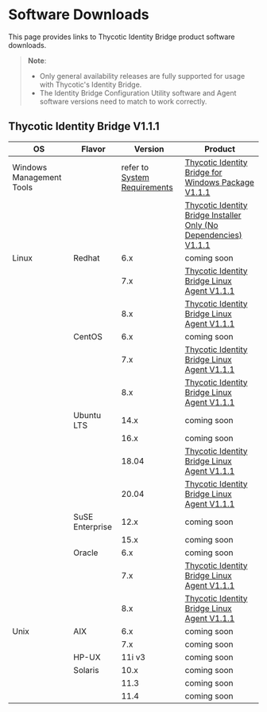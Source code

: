 [title]: # (Software Downloads)
[tags]: # (links)
[priority]: # (3)
# Software Downloads

This page provides links to Thycotic Identity Bridge product software downloads.

>**Note**:
>
> * Only general availability releases are fully supported for usage with Thycotic's Identity Bridge.
> * The Identity Bridge Configuration Utility software and Agent software versions need to match to work correctly.

## Thycotic Identity Bridge V1.1.1

| OS | Flavor | Version | Product |
| ----- | ----- | ----- | ----- |
| Windows Management Tools | | refer to [System Requirements](index.md#windows__amp__active_directory_requirements) | [Thycotic Identity Bridge for Windows Package V1.1.1](https://tmsnuget.thycotic.com/software/IdBridge/ThycoticIdentityBridge_x64_v1.1.114.0.exe) |
| | | | [Thycotic Identity Bridge Installer Only (No Dependencies) V1.1.1](https://tmsnuget.thycotic.com/software/IdBridge/ADBridge.Installer_x64_v1.1.114.0.msi) |
| Linux | Redhat | 6.x | coming soon |
| | | 7.x | [Thycotic Identity Bridge Linux Agent V1.1.1](https://tmsnuget.thycotic.com/software/IdBridge/pmagent_x86_64_V1.1.1_rhel7.rpm) |
| | | 8.x | [Thycotic Identity Bridge Linux Agent V1.1.1](https://tmsnuget.thycotic.com/software/IdBridge/pmagent_x86_64_V1.1.1_rhel8.rpm) |
| | CentOS | 6.x | coming soon |
| | | 7.x | [Thycotic Identity Bridge Linux Agent V1.1.1](https://tmsnuget.thycotic.com/software/IdBridge/pmagent_x86_64_V1.1.1_centos7.rpm) |
| | | 8.x | [Thycotic Identity Bridge Linux Agent V1.1.1](https://tmsnuget.thycotic.com/software/IdBridge/pmagent_x86_64_V1.1.1_centos8.rpm) |
| | Ubuntu LTS | 14.x | coming soon |
| | | 16.x | coming soon |
| | | 18.04 | [Thycotic Identity Bridge Linux Agent V1.1.1](https://tmsnuget.thycotic.com/software/IdBridge/pmagent_x86_64_V1.1.1_ubuntu18.deb) |
| | | 20.04 | [Thycotic Identity Bridge Linux Agent V1.1.1](https://tmsnuget.thycotic.com/software/IdBridge/pmagent_x86_64_V1.1.1_ubuntu20.deb) |
| | SuSE Enterprise | 12.x | coming soon |
| | | 15.x | coming soon |
| | Oracle | 6.x | coming soon |
| | | 7.x | [Thycotic Identity Bridge Linux Agent V1.1.1](https://tmsnuget.thycotic.com/software/IdBridge/pmagent_x86_64_V1.1.1_oraclelinux7.rpm) |
| | | 8.x | [Thycotic Identity Bridge Linux Agent V1.1.1](https://tmsnuget.thycotic.com/software/IdBridge/pmagent_x86_64_V1.1.1_oraclelinux8.rpm) |
| Unix | AIX | 6.x | coming soon |
| | | 7.x | coming soon |
| | HP-UX | 11i v3 | coming soon |
| | Solaris | 10.x | coming soon |
| | | 11.3 | coming soon |
| | | 11.4 | coming soon |
